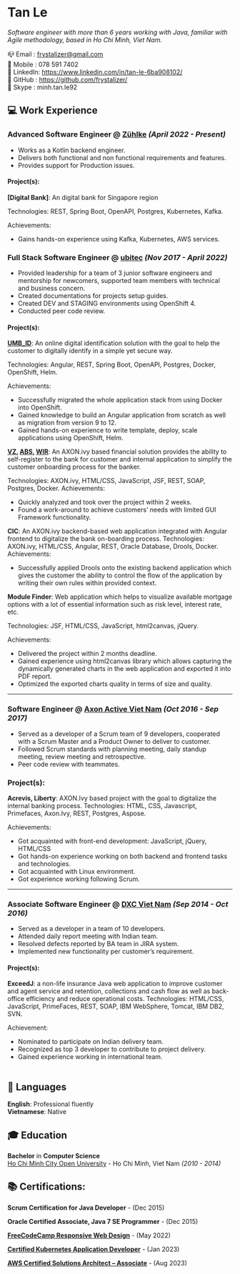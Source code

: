 # Tan Le

_Software engineer with more than 6 years working with Java, familiar with Agile methodology, based in Ho Chi Minh, Viet Nam._ <br/>

📪 Email   : frystalizer@gmail.com <br/>
📱 Mobile  : 078 591 7402 <br/>
🔗 LinkedIn: https://www.linkedin.com/in/tan-le-6ba908102/ <br/>
🔗 GitHub  : https://github.com/frystalizer/ <br/>
🔗 Skype   : minh.tan.le92

## 💻 Work Experience

### Advanced Software Engineer @ [Zühlke](https://www.zuehlke.com/en) _(April 2022 - Present)_ <br/>

- Works as a Kotlin backend engineer.
- Delivers both functional and non functional requirements and features.
- Provides support for Production issues.

#### Project(s):
**[Digital Bank]**: An digital bank for Singapore region

Technologies: REST, Spring Boot, OpenAPI, Postgres, Kubernetes, Kafka.

Achievements:
- Gains hands-on experience using Kafka, Kubernetes, AWS services.

### Full Stack Software Engineer @ [ubitec](https://ubitec.com/) _(Nov 2017 - April 2022)_ <br/>
- Provided leadership for a team of 3 junior software engineers and mentorship for newcomers, supported team members with technical and business concern.
- Created documentations for projects setup guides.
- Created DEV and STAGING environments using OpenShift 4.
- Conducted peer code review.

#### Project(s):
**[UMB_ID](https://www.umb.ch/en/products/umb-id)**: An online digital identification solution with the goal to help the customer to digitally identify in a simple yet secure way.

Technologies: Angular, REST, Spring Boot, OpenAPI, Postgres, Docker, OpenShift, Helm.

Achievements:
- Successfully migrated the whole application stack from using Docker into OpenShift.
- Gained knowledge to build an Angular application from scratch as well as migration from version 9 to 12.
- Gained hands-on experience to write template, deploy, scale applications using OpenShift, Helm.

**[VZ](https://www.vermoegenszentrum.ch/), [ABS](https://www.abs.ch/en/), [WIR](https://www.wir.ch/)**: An AXON.ivy based financial solution provides the ability to self-register to the bank for customer and internal application to simplify the customer onboarding process for the banker.

Technologies: AXON.ivy, HTML/CSS, JavaScript, JSF, REST, SOAP, Postgres, Docker.
Achievements:
- Quickly analyzed and took over the project within 2 weeks.
- Found a work-around to achieve customers’ needs with limited GUI Framework functionality.

**CIC**: An AXON.ivy backend-based web application integrated with Angular frontend to digitalize the bank on-boarding process.
Technologies: AXON.ivy, HTML/CSS, Angular, REST, Oracle Database, Drools, Docker.
Achievements:
- Successfully applied Drools onto the existing backend application which gives the customer the ability to control the flow of the application by writing their own rules within provided context.

**Module Finder**: Web application which helps to visualize available mortgage options with a lot of essential information such as risk level, interest rate, etc.

Technologies: JSF, HTML/CSS, JavaScript, html2canvas, jQuery.

Achievements:
- Delivered the project within 2 months deadline.
- Gained experience using html2canvas library which allows capturing the dynamically generated charts in the web application and exported it into PDF report.
- Optimized the exported charts quality in terms of size and quality.
<hr>

### Software Engineer @ [Axon Active Viet Nam](https://www.axonactive.com/) _(Oct 2016 - Sep 2017)_<br/>
- Served as a developer of a Scrum team of 9 developers, cooperated with a Scrum Master and a Product
Owner to deliver to customer.
- Followed Scrum standards with planning meeting, daily standup meeting, review meeting and
retrospective.
- Peer code review with teammates.

### Project(s):
**Acrevis, Liberty**: AXON.Ivy based project with the goal to digitalize the internal banking process.
Technologies: HTML, CSS, Javascript, Primefaces, Axon.Ivy, REST, Postgres, Aspose.

Achievements:
- Got acquainted with front-end development: JavaScript, jQuery, HTML/CSS
- Got hands-on experience working on both backend and frontend tasks and technologies.
- Got acquainted with Linux environment.
- Got experience working following Scrum.
<hr>

### Associate Software Engineer @ [DXC Viet Nam](https://www.dxc.technology/vn_en) _(Sep 2014 - Oct 2016)_ <br/>
- Served as a developer in a team of 10 developers.
- Attended daily report meeting with Indian team.
- Resolved defects reported by BA team in JIRA system.
- Implemented new functionality per customer’s requirement.

#### Project(s):
**ExceedJ**: a non-life insurance Java web application to improve customer and agent service and retention, collections and cash flow as well as back-office efficiency and reduce operational costs.
Technologies: HTML/CSS, JavaScript, PrimeFaces, REST, SOAP, IBM WebSphere, Tomcat, IBM DB2, SVN.

Achievement:
- Nominated to participate on Indian delivery team.
- Recognized as top 3 developer to contribute to project delivery.
- Gained experience working in international team.
<br/><br/>

## 💬 Languages

**English**: Professional fluently<br/>
**Vietnamese**: Native <br/>

## 🎓 Education

**Bachelor** in **Computer Science**<br/>
[Ho Chi Minh City Open University](http://www.oude.edu.vn/) - Ho Chi Minh, Viet Nam _(2010 - 2014)_

## 📚 Certifications:

**Scrum Certification for Java Developer** - (Dec 2015)

**Oracle Certified Associate, Java 7 SE Programmer** - (Dec 2015)

**[FreeCodeCamp Responsive Web Design](https://www.freecodecamp.org/certification/fcc40ae9810-9b5b-4364-9f80-c103932bf8c4/responsive-web-design)** - (May 2022)

**[Certified Kubernetes Application Developer](https://ti-user-certificates.s3.amazonaws.com/e0df7fbf-a057-42af-8a1f-590912be5460/cd0962f6-accf-40d3-b464-b2a5b8f4e64f-l-thi-minh-tn-416af59b-b627-4d92-88b7-1eea03468031-certificate.pdf)** - (Jan 2023)

**[AWS Certified Solutions Architect – Associate](https://www.credly.com/badges/0ef52f6a-f0db-41b4-b325-2083e84c62df)** - (Aug 2023)


